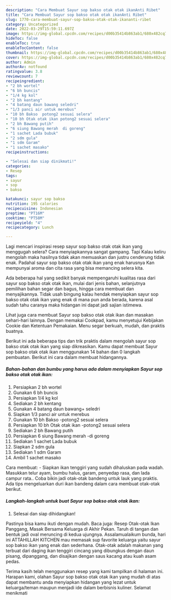 ```yaml
---
description: "Cara Membuat Sayur sop bakso otak otak ikanAnti Ribet"
title: "Cara Membuat Sayur sop bakso otak otak ikanAnti Ribet"
slug: 1770-cara-membuat-sayur-sop-bakso-otak-otak-ikananti-ribet
category: Uncategorized
date: 2022-03-29T15:59:11.697Z
image: https://img-global.cpcdn.com/recipes/d00b35414b863ab1/680x482cq70/sayur-sop-bakso-otak-otak-ikan-foto-resep-utama.jpg
hideToc: false
enableToc: true
enableTocContent: false
thumbnail: https://img-global.cpcdn.com/recipes/d00b35414b863ab1/680x482cq70/sayur-sop-bakso-otak-otak-ikan-foto-resep-utama.jpg
cover: https://img-global.cpcdn.com/recipes/d00b35414b863ab1/680x482cq70/sayur-sop-bakso-otak-otak-ikan-foto-resep-utama.jpg
author: Admin
authorAv: notfound
ratingvalue: 3.8
reviewcount: 7
recipeingredient:
- "2 bh wortel"
- "6 bh buncis"
- "1/4 kg kol"
- "2 bh kentang"
- "4 batang daun bawang seledri"
- "1/3 panci air untuk merebus"
- "10 bh Bakso  potong2 sesuai selera"
- "10 bh Otak otak ikan potong2 sesuai selera"
- "2 bh Bawang putih"
- "6 siung Bawang merah  di goreng"
- "1 sachet Lada bubuk"
- "2 sdm gula"
- "1 sdm Garam"
- "1 sachet masako"
recipeinstructions:

- "Selesai dan siap dinikmati!"
categories:
- Resep
tags:
- sayur
- sop
- bakso

katakunci: sayur sop bakso 
nutrition: 195 calories
recipecuisine: Indonesian
preptime: "PT16M"
cooktime: "PT58M"
recipeyield: "4"
recipecategory: Lunch

---
```



Lagi mencari inspirasi resep sayur sop bakso otak otak ikan yang menggugah selera? Cara menyiapkannya sangat gampang. Tapi Kalau keliru mengolah maka hasilnya tidak akan memuaskan dan justru cenderung tidak enak. Padahal sayur sop bakso otak otak ikan yang enak harusnya Kan mempunyai aroma dan cita rasa yang bisa memancing selera kita.


Ada beberapa hal yang sedikit banyak mempengaruhi kualitas rasa dari sayur sop bakso otak otak ikan, mulai dari jenis bahan, selanjutnya pemilihan bahan segar dan bagus, hingga cara membuat dan menyajikannya. Tidak usah bingung kalau hendak menyiapkan sayur sop bakso otak otak ikan yang enak di mana pun anda berada, karena asal sudah tahu caranya maka hidangan ini dapat jadi sajian istimewa.

Lihat juga cara membuat Sayur sop bakso otak otak ikan dan masakan sehari-hari lainnya. Dengan memakai Cookpad, kamu menyetujui Kebijakan Cookie dan Ketentuan Pemakaian. Menu segar berkuah, mudah, dan praktis buatnya.


Berikut ini ada beberapa tips dan trik praktis dalam mengolah sayur sop bakso otak otak ikan yang siap dikreasikan. Kamu dapat membuat Sayur sop bakso otak otak ikan menggunakan 14 bahan dan 0 langkah pembuatan. Berikut ini cara dalam membuat hidangannya.

<!--inarticleads1-->

##### Bahan-bahan dan bumbu yang harus ada dalam menyiapkan Sayur sop bakso otak otak ikan:

1. Persiapkan 2 bh wortel
1. Gunakan 6 bh buncis
1. Persiapkan 1/4 kg kol
1. Sediakan 2 bh kentang
1. Gunakan 4 batang daun bawang+ seledri
1. Siapkan 1/3 panci air untuk merebus
1. Gunakan 10 bh Bakso  -potong2 sesuai selera
1. Persiapkan 10 bh Otak otak ikan -potong2 sesuai selera
1. Sediakan 2 bh Bawang putih
1. Persiapkan 6 siung Bawang merah  -di goreng
1. Sediakan 1 sachet Lada bubuk
1. Siapkan 2 sdm gula
1. Sediakan 1 sdm Garam
1. Ambil 1 sachet masako


Cara membuat: - Siapkan ikan tenggiri yang sudah dihaluskan pada wadah. Masukkan telur ayam, bumbu halus, garam, penyedap rasa, dan lada campur rata.. Coba bikin jadi otak-otak bandeng untuk lauk yang praktis. Ada tips mengeluarkan duri ikan bandeng dalam cara membuat otak-otak berikut. 

<!--inarticleads2-->

##### Langkah-langkah untuk buat Sayur sop bakso otak otak ikan:


1. Selesai dan siap dihidangkan!

Pastinya bisa kamu ikuti dengan mudah. Baca juga: Resep Otak-otak Ikan Panggang, Masak Bersama Keluarga di Akhir Pekan. Taruh di tangan dan bentuk jadi oval meruncing di kedua ujungnya. Assalamualaikum bunda, hari ini ATTAHILLAH KITCHEN mau memasak sup favorite keluarga yaitu sayur sop bakso ikan yang enak dan sederhana. Otak-otak adalah makanan yang terbuat dari daging ikan tenggiri cincang yang dibungkus dengan daun pisang, dipanggang, dan disajikan dengan saus kacang atau kuah asam pedas. 

Terima kasih telah menggunakan resep yang kami tampilkan di halaman ini. Harapan kami, olahan Sayur sop bakso otak otak ikan yang mudah di atas dapat membantu anda menyiapkan hidangan yang lezat untuk keluarga/teman maupun menjadi ide dalam berbisnis kuliner. Selamat menikmati
